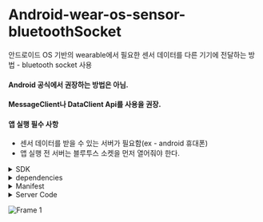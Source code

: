 # Android-wear-os-sensor-bluetoothSocket

안드로이드 OS 기반의 wearable에서 필요한 센서 데이터를 다른 기기에 전달하는 방법 - bluetooth socket 사용

#### Android 공식에서 권장하는 방법은 아님.
#### MessageClient나 DataClient Api를 사용을 권장.

#### 앱 실행 필수 사항
- 센서 데이터를 받을 수 있는 서버가 필요함(ex - android 휴대폰)
- 앱 실행 전 서버는 블루투스 소켓을 먼저 열어줘야 한다.


<details>
<summary>SDK</summary>

```
android {
    compileSdk 33

    defaultConfig {
        applicationId "com.example.wear_os_sensor"
        minSdk 28
        targetSdk 33
        versionCode 1
        versionName "1.0"

    }
}
```
</details>
<details>
<summary>dependencies</summary>

```
dependencies {
    implementation "androidx.annotation:annotation:1.5.0"

    implementation 'androidx.core:core-ktx:1.7.0'
    implementation 'com.google.android.gms:play-services-wearable:18.0.0'
    implementation 'androidx.percentlayout:percentlayout:1.0.0'
    implementation 'androidx.legacy:legacy-support-v4:1.0.0'
    implementation 'androidx.recyclerview:recyclerview:1.2.1'
    implementation 'androidx.wear:wear:1.1.0'
    implementation 'androidx.appcompat:appcompat:1.6.0'
    implementation 'com.google.android.material:material:1.4.0'
    implementation 'androidx.constraintlayout:constraintlayout:2.1.4'
}
```
</details>
<details>
<summary>Manifest</summary>

```
<uses-permission android:name="android.permission.WAKE_LOCK" />
<uses-permission android:name="android.permission.ACCESS_NETWORK_STATE" />
<uses-permission android:name="android.permission.BLUETOOTH" android:maxSdkVersion="30"/>
<uses-permission android:name="android.permission.BLUETOOTH_ADMIN" android:maxSdkVersion="30"/>
<uses-permission android:name="android.permission.BLUETOOTH_SCAN" android:usesPermissionFlags="neverForLocation" />
<uses-permission android:name="android.permission.BLUETOOTH_ADVERTISE" />
<uses-permission android:name="android.permission.BLUETOOTH_CONNECT" />
<uses-permission android:name="android.permission.BODY_SENSORS" />
<uses-permission android:name="android.permission.ACTIVITY_RECOGNITION" />
<uses-permission android:name="android.permission.FOREGROUND_SERVICE" />
```
</details>
<details>
<summary>Server Code</summary>

```
package com.example.bluetoothtest

import android.annotation.SuppressLint
import android.bluetooth.BluetoothAdapter
import android.bluetooth.BluetoothServerSocket
import android.bluetooth.BluetoothSocket
import android.util.Log
import java.io.IOException
import java.util.*

// 블루투스에서 서버의 역할을 수행하는 스레드
@SuppressLint("MissingPermission")
class AcceptThread(private val bluetoothAdapter: BluetoothAdapter, private var adapter: RecyclerViewAdapter,
    var list: ItemList): Thread() {
    private lateinit var serverSocket: BluetoothServerSocket

    companion object {
        private const val TAG = "ACCEPT_THREAD"
        private const val SOCKET_NAME = "server"
        private val MY_UUID = UUID.fromString("00001101-0000-1000-8000-00805f9b34fb")
    }

    init {
        try {
            // 서버 소켓
            serverSocket = bluetoothAdapter.listenUsingRfcommWithServiceRecord(SOCKET_NAME, MY_UUID)
        } catch(e: Exception) {
            Log.d(TAG, e.message.toString())
        }
    }

    override fun run() {
        var socket: BluetoothSocket? = null
        Log.d("success", socket.toString())
        while(true) {
            try {
                // 클라이언트 소켓
                socket = serverSocket.accept()
                Log.d("success", socket.toString())
                Thread.sleep(300)
            } catch (e: IOException) {
                Log.d(TAG, e.message.toString())
            }

            socket?.let {
                val mInputputStream = socket.inputStream
                val buffer = ByteArray(1024)
                var bytes: Int
                while(true){
                    //get value from wearable
                }
                serverSocket.close()
            }
            break
        }
    }

    fun cancel() {
        try {
            serverSocket.close()
        } catch (e: IOException) {
            Log.d(TAG, e.message.toString())
        }
    }
}
```
</details>

![Frame 1](https://user-images.githubusercontent.com/97783148/218670996-dbb65fd2-c6a6-4219-ab4b-0ca3c7721d94.png)
